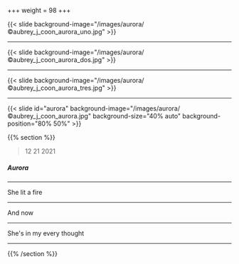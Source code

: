 +++
weight = 98
+++

{{< slide background-image="/images/aurora/©aubrey_j_coon_aurora_uno.jpg" >}}

---

{{< slide background-image="/images/aurora/©aubrey_j_coon_aurora_dos.jpg" >}}

---

{{< slide background-image="/images/aurora/©aubrey_j_coon_aurora_tres.jpg" >}}

---

{{< slide id="aurora" background-image="/images/aurora/©aubrey_j_coon_aurora.jpg" background-size="40% auto" background-position="80% 50%" >}}

{{% section %}}

> 12 21 2021

##### Aurora

---

She lit a fire

---

And now

---

She's in my every thought

---

{{% /section %}}
